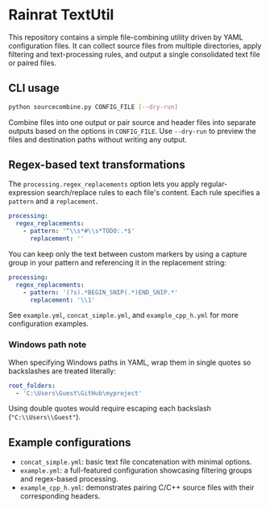# Rainrat TextUtil

This repository contains a simple file-combining utility driven by YAML configuration files.
It can collect source files from multiple directories, apply filtering and text-processing
rules, and output a single consolidated text file or paired files.

## CLI usage

```bash
python sourcecombine.py CONFIG_FILE [--dry-run]
```

Combine files into one output or pair source and header files into separate
outputs based on the options in `CONFIG_FILE`. Use `--dry-run` to preview the
files and destination paths without writing any output.

## Regex-based text transformations

The `processing.regex_replacements` option lets you apply regular-expression search/replace
rules to each file's content. Each rule specifies a `pattern` and a `replacement`.

```yaml
processing:
  regex_replacements:
    - pattern: '^\\s*#\\s*TODO:.*$'
      replacement: ''
```

You can keep only the text between custom markers by using a capture group in
your pattern and referencing it in the replacement string:

```yaml
processing:
  regex_replacements:
    - pattern: '(?s).*BEGIN_SNIP(.*)END_SNIP.*'
      replacement: '\\1'
```

See `example.yml`, `concat_simple.yml`, and `example_cpp_h.yml` for more configuration
examples.

### Windows path note

When specifying Windows paths in YAML, wrap them in single quotes so backslashes
are treated literally:

```yaml
root_folders:
  - 'C:\Users\Guest\GitHub\myproject'
```

Using double quotes would require escaping each backslash (`"C:\\Users\\Guest"`).

## Example configurations

- `concat_simple.yml`: basic text file concatenation with minimal options.
- `example.yml`: a full-featured configuration showcasing filtering groups and
  regex-based processing.
- `example_cpp_h.yml`: demonstrates pairing C/C++ source files with their
  corresponding headers.
